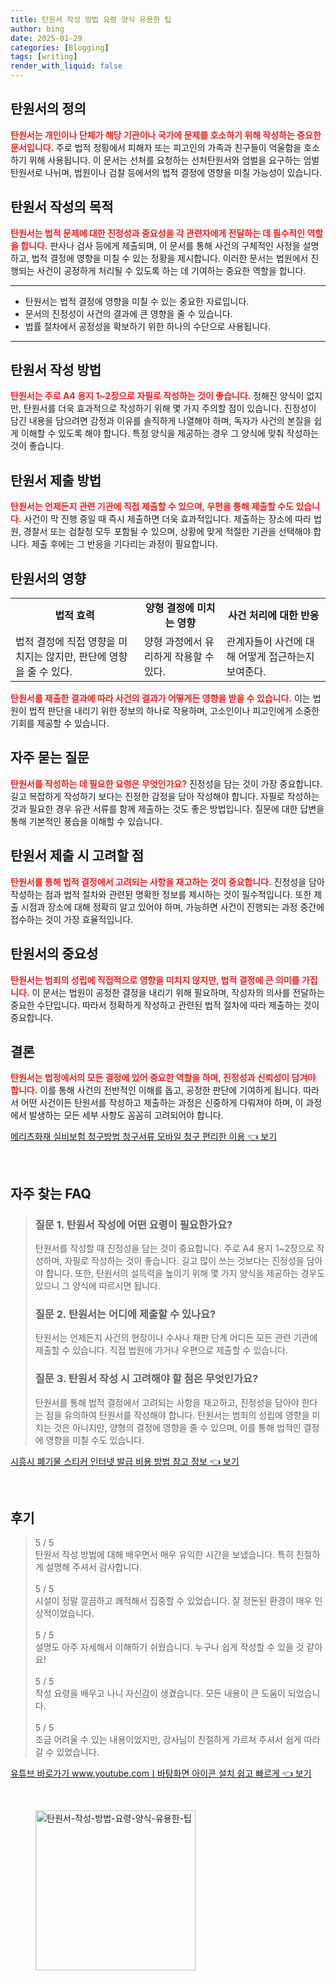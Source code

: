 ```yaml
---
title: 탄원서 작성 방법 요령 양식 유용한 팁
author: bing
date: 2025-01-29
categories: [Blogging]
tags: [writing]
render_with_liquid: false
---
```



<h2 id='탄원서의 정의'>탄원서의 정의</h2>

<p><b><span style="color: #ee2323;">탄원서는 개인이나 단체가 해당 기관이나 국가에 문제를 호소하기 위해 작성하는 중요한 문서입니다.</span></b> 주로 법적 정황에서 피해자 또는 피고인의 가족과 친구들이 억울함을 호소하기 위해 사용됩니다. 이 문서는 선처를 요청하는 선처탄원서와 엄벌을 요구하는 엄벌탄원서로 나뉘며, 법원이나 검찰 등에서의 법적 결정에 영향을 미칠 가능성이 있습니다.</p>

<h2 id='탄원서 작성의 목적'>탄원서 작성의 목적</h2>

<p><b><span style="color: #ee2323;">탄원서는 법적 문제에 대한 진정성과 중요성을 각 관련자에게 전달하는 데 필수적인 역할을 합니다.</span></b> 판사나 검사 등에게 제출되며, 이 문서를 통해 사건의 구체적인 사정을 설명하고, 법적 결정에 영향을 미칠 수 있는 정황을 제시합니다. 이러한 문서는 법원에서 진행되는 사건이 공정하게 처리될 수 있도록 하는 데 기여하는 중요한 역할을 합니다.</p>

<hr />

<ul>
    <li>탄원서는 법적 결정에 영향을 미칠 수 있는 중요한 자료입니다.</li>
    <li>문서의 진정성이 사건의 결과에 큰 영향을 줄 수 있습니다.</li>
    <li>법률 절차에서 공정성을 확보하기 위한 하나의 수단으로 사용됩니다.</li>
</ul>

<hr />

<h2 id='탄원서 작성 방법'>탄원서 작성 방법</h2>

<p><b><span style="color: #ee2323;">탄원서는 주로 A4 용지 1~2장으로 자필로 작성하는 것이 좋습니다.</span></b> 정해진 양식이 없지만, 탄원서를 더욱 효과적으로 작성하기 위해 몇 가지 주의할 점이 있습니다. 진정성이 담긴 내용을 담으려면 감정과 이유를 솔직하게 나열해야 하며, 독자가 사건의 본질을 쉽게 이해할 수 있도록 해야 합니다. 특정 양식을 제공하는 경우 그 양식에 맞춰 작성하는 것이 좋습니다.</p>

<h2 id='탄원서 제출 방법'>탄원서 제출 방법</h2>

<p><b><span style="color: #ee2323;">탄원서는 언제든지 관련 기관에 직접 제출할 수 있으며, 우편을 통해 제출할 수도 있습니다.</span></b> 사건이 막 진행 중일 때 즉시 제출하면 더욱 효과적입니다. 제출하는 장소에 따라 법원, 경찰서 또는 검찰청 모두 포함될 수 있으며, 상황에 맞게 적절한 기관을 선택해야 합니다. 제출 후에는 그 반응을 기다리는 과정이 필요합니다.</p>

<h2 id='탄원서의 영향'>탄원서의 영향</h2>

<table>
    <tr>
        <td style="text-align: center; height: 17px;"><b>법적 효력</b></td>
        <td style="text-align: center; height: 17px;"><b>양형 결정에 미치는 영향</b></td>
        <td style="text-align: center; height: 17px;"><b>사건 처리에 대한 반응</b></td>
    </tr>
    <tr>
        <td>법적 결정에 직접 영향을 미치지는 않지만, 판단에 영향을 줄 수 있다.</td>
        <td>양형 과정에서 유리하게 작용할 수 있다.</td>
        <td>관계자들이 사건에 대해 어떻게 접근하는지 보여준다.</td>
    </tr>
</table>

<p><b><span style="color: #ee2323;">탄원서를 제출한 결과에 따라 사건의 결과가 어떻게든 영향을 받을 수 있습니다.</span></b> 이는 법원이 법적 판단을 내리기 위한 정보의 하나로 작용하며, 고소인이나 피고인에게 소중한 기회를 제공할 수 있습니다.</p>

<h2 id='자주 묻는 질문'>자주 묻는 질문</h2>

<p><b><span style="color: #ee2323;">탄원서를 작성하는 데 필요한 요령은 무엇인가요?</span></b> 진정성을 담는 것이 가장 중요합니다. 길고 복잡하게 작성하기 보다는 진정한 감정을 담아 작성해야 합니다. 자필로 작성하는 것과 필요한 경우 유관 서류를 함께 제출하는 것도 좋은 방법입니다. 질문에 대한 답변을 통해 기본적인 풍습을 이해할 수 있습니다.</p>

<h2 id='탄원서 제출 시 고려할 점'>탄원서 제출 시 고려할 점</h2>

<p><b><span style="color: #ee2323;">탄원서를 통해 법적 결정에서 고려되는 사항을 재고하는 것이 중요합니다.</span></b> 진정성을 담아 작성하는 점과 법적 절차와 관련된 명확한 정보를 제시하는 것이 필수적입니다. 또한 제출 시점과 장소에 대해 정확히 알고 있어야 하며, 가능하면 사건이 진행되는 과정 중간에 접수하는 것이 가장 효율적입니다.</p>

<h2 id='탄원서의 중요성'>탄원서의 중요성</h2>

<p><b><span style="color: #ee2323;">탄원서는 범죄의 성립에 직접적으로 영향을 미치지 않지만, 법적 결정에 큰 의미를 가집니다.</span></b> 이 문서는 법원이 공정한 결정을 내리기 위해 필요하며, 작성자의 의사를 전달하는 중요한 수단입니다. 따라서 정확하게 작성하고 관련된 법적 절차에 따라 제출하는 것이 중요합니다.</p>

<h2 id='결론'>결론</h2>

<p><b><span style="color: #ee2323;">탄원서는 법정에서의 모든 결정에 있어 중요한 역할을 하며, 진정성과 신뢰성이 담겨야 합니다.</span></b> 이를 통해 사건의 전반적인 이해를 돕고, 공정한 판단에 기여하게 됩니다. 따라서 어떤 사건이든 탄원서를 작성하고 제출하는 과정은 신중하게 다뤄져야 하며, 이 과정에서 발생하는 모든 세부 사항도 꼼꼼히 고려되어야 합니다.</p>


<p><a class="click-button" title="메리츠화재 실비보험 청구방법 청구서류 모바일 청구 편리한 이용" href="https://purplelist.github.io/posts/%EB%A9%94%EB%A6%AC%EC%B8%A0%ED%99%94%EC%9E%AC-%EC%8B%A4%EB%B9%84%EB%B3%B4%ED%97%98-%EC%B2%AD%EA%B5%AC%EB%B0%A9%EB%B2%95-%EC%B2%AD%EA%B5%AC%EC%84%9C%EB%A5%98-%EB%AA%A8%EB%B0%94%EC%9D%BC-%EC%B2%AD%EA%B5%AC-%ED%8E%B8%EB%A6%AC%ED%95%9C-%EC%9D%B4%EC%9A%A9/" rel="dofollow">메리츠화재 실비보험 청구방법 청구서류 모바일 청구 편리한 이용 👈 보기</a></p><br>
<h2 id='자주_찾는_FAQ'>자주 찾는 FAQ</h2>
<div itemscope="" itemtype="https://schema.org/FAQPage"> 
<blockquote> 
<div itemscope="" itemprop="mainEntity" itemtype="https://schema.org/Question"> 
<h3 itemprop="name">질문 1. 탄원서 작성에 어떤 요령이 필요한가요?</h3> 
<div itemscope="" itemprop="acceptedAnswer" itemtype="https://schema.org/Answer"> 
<span itemprop="text"> 
<p>탄원서를 작성할 때 진정성을 담는 것이 중요합니다. 주로 A4 용지 1~2장으로 작성하며, 자필로 작성하는 것이 좋습니다. 길고 많이 쓰는 것보다는 진정성을 담아야 합니다. 또한, 탄원서의 설득력을 높이기 위해 몇 가지 양식을 제공하는 경우도 있으니 그 양식에 따르시면 됩니다.</p> 
</span> 
</div> 
</div> 
<div itemscope="" itemprop="mainEntity" itemtype="https://schema.org/Question"> 
<h3 itemprop="name">질문 2. 탄원서는 어디에 제출할 수 있나요?</h3> 
<div itemscope="" itemprop="acceptedAnswer" itemtype="https://schema.org/Answer"> 
<span itemprop="text"> 
<p>탄원서는 언제든지 사건의 현장이나 수사나 재판 단계 어디든 모든 관련 기관에 제출할 수 있습니다. 직접 법원에 가거나 우편으로 제출할 수 있습니다.</p> 
</span> 
</div> 
</div> 
<div itemscope="" itemprop="mainEntity" itemtype="https://schema.org/Question"> 
<h3 itemprop="name">질문 3. 탄원서 작성 시 고려해야 할 점은 무엇인가요?</h3> 
<div itemscope="" itemprop="acceptedAnswer" itemtype="https://schema.org/Answer"> 
<span itemprop="text"> 
<p>탄원서를 통해 법적 결정에서 고려되는 사항을 재고하고, 진정성을 담아야 한다는 점을 유의하여 탄원서를 작성해야 합니다. 탄원서는 범죄의 성립에 영향을 미치는 것은 아니지만, 양형의 결정에 영향을 줄 수 있으며, 이를 통해 법적인 결정에 영향을 미칠 수도 있습니다.</p> 
</span> 
</div> 
</div> 
</blockquote> 
</div>
<p><a class="click-button" title="시흥시 폐기물 스티커 인터넷 발급 비용 방법 참고 정보" href="https://purplelist.github.io/posts/%EC%8B%9C%ED%9D%A5%EC%8B%9C-%ED%8F%90%EA%B8%B0%EB%AC%BC-%EC%8A%A4%ED%8B%B0%EC%BB%A4-%EC%9D%B8%ED%84%B0%EB%84%B7-%EB%B0%9C%EA%B8%89-%EB%B9%84%EC%9A%A9-%EB%B0%A9%EB%B2%95-%EC%B0%B8%EA%B3%A0-%EC%A0%95%EB%B3%B4/" rel="dofollow">시흥시 폐기물 스티커 인터넷 발급 비용 방법 참고 정보 👈 보기</a></p><br>
<h2 id='후기'>후기</h2>
<div itemscope itemtype="https://schema.org/Product">
  <blockquote>
  <div itemprop="review" itemscope itemtype="https://schema.org/Review">
      <div itemprop="reviewRating" itemscope itemtype="https://schema.org/Rating"> <span itemprop="ratingValue">5</span> / <span itemprop="bestRating">5</span> </div>
      <span itemprop="reviewBody">탄원서 작성 방법에 대해 배우면서 매우 유익한 시간을 보냈습니다. 특히 친절하게 설명해 주셔서 감사합니다.</span>
  </div>
  <br>
  <div itemprop="review" itemscope itemtype="https://schema.org/Review">
      <div itemprop="reviewRating" itemscope itemtype="https://schema.org/Rating"> <span itemprop="ratingValue">5</span> / <span itemprop="bestRating">5</span> </div>
      <span itemprop="reviewBody">시설이 정말 깔끔하고 쾌적해서 집중할 수 있었습니다. 잘 정돈된 환경이 매우 인상적이었습니다.</span>
  </div>
  <br>
  <div itemprop="review" itemscope itemtype="https://schema.org/Review">
      <div itemprop="reviewRating" itemscope itemtype="https://schema.org/Rating"> <span itemprop="ratingValue">5</span> / <span itemprop="bestRating">5</span> </div>
      <span itemprop="reviewBody">설명도 아주 자세해서 이해하기 쉬웠습니다. 누구나 쉽게 작성할 수 있을 것 같아요!</span>
  </div>
  <br>
  <div itemprop="review" itemscope itemtype="https://schema.org/Review">
      <div itemprop="reviewRating" itemscope itemtype="https://schema.org/Rating"> <span itemprop="ratingValue">5</span> / <span itemprop="bestRating">5</span> </div>
      <span itemprop="reviewBody">작성 요령을 배우고 나니 자신감이 생겼습니다. 모든 내용이 큰 도움이 되었습니다.</span>
  </div>
  <br>
  <div itemprop="review" itemscope itemtype="https://schema.org/Review">
      <div itemprop="reviewRating" itemscope itemtype="https://schema.org/Rating"> <span itemprop="ratingValue">5</span> / <span itemprop="bestRating">5</span> </div>
      <span itemprop="reviewBody">조금 어려울 수 있는 내용이었지만, 강사님이 친절하게 가르쳐 주셔서 쉽게 따라갈 수 있었습니다.</span>
  </div>
  </blockquote>
</div>
<p><a class="click-button" title="유튜브 바로가기 www.youtube.comㅣ바탕화면 아이콘 설치 쉽고 빠르게" href="https://purplelist.github.io/posts/%EC%9C%A0%ED%8A%9C%EB%B8%8C-%EB%B0%94%EB%A1%9C%EA%B0%80%EA%B8%B0-www.youtube.com%E3%85%A3%EB%B0%94%ED%83%95%ED%99%94%EB%A9%B4-%EC%95%84%EC%9D%B4%EC%BD%98-%EC%84%A4%EC%B9%98-%EC%89%BD%EA%B3%A0-%EB%B9%A0%EB%A5%B4%EA%B2%8C/" rel="dofollow">유튜브 바로가기 www.youtube.comㅣ바탕화면 아이콘 설치 쉽고 빠르게 👈 보기</a></p><br>
<figure class="image"><img src="https://purplelist.github.io/assets/img/thumbnail/탄원서-작성-방법-요령-양식-유용한-팁.webp" alt="탄원서-작성-방법-요령-양식-유용한-팁" width="256" height="256"></figure>